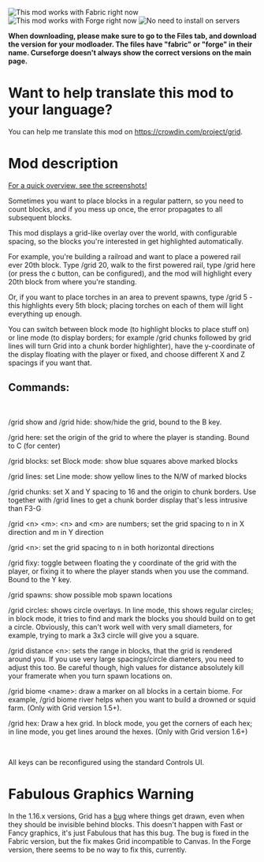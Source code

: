 ![](https://minecraft.guntram.de/buttonmaker/?Fabric+Status:/Works/00ff00/ "This mod works with Fabric right now") ![](https://minecraft.guntram.de/buttonmaker/?Forge+Status:/Works/00ff00/ "This mod works with Forge right now") ![](https://minecraft.guntram.de/buttonmaker/?Client+side+mod/No+server+installation/19bfef/ "No need to install on servers")

**When downloading, please make sure to go to the Files tab, and download the version for your modloader. The files have "fabric" or "forge" in their name. Curseforge doesn't always show the correct versions on the main page.**

Want to help translate this mod to your language?
======================================
You can help me translate this mod on https://crowdin.com/project/grid.

Mod description
===============

[For a quick overview, see the screenshots!](https://www.curseforge.com/minecraft/mc-mods/grid/screenshots "screenshots")

Sometimes you want to place blocks in a regular pattern, so you need to count blocks, and if you mess up once, the error propagates to all subsequent blocks.

This mod displays a grid-like overlay over the world, with configurable spacing, so the blocks you're interested in get highlighted automatically.

For example, you're building a railroad and want to place a powered rail ever 20th block. Type /grid 20, walk to the first powered rail, type /grid here (or press the c button, can be configured), and the mod will highlight every 20th block from where you're standing.

Or, if you want to place torches in an area to prevent spawns, type /grid 5 - this highlights every 5th block; placing torches on each of them will light everything up enough.

You can switch between block mode (to highlight blocks to place stuff on) or line mode (to display borders; for example /grid chunks followed by grid lines will turn Grid into a chunk border highlighter), have the y-coordinate of the display floating with the player or fixed, and choose different X and Z spacings if you want that.

Commands:
---------

 

/grid show and /grid hide: show/hide the grid, bound to the B key.

/grid here: set the origin of the grid to where the player is standing. Bound to C (for center)

/grid blocks: set Block mode: show blue squares above marked blocks

/grid lines: set Line mode: show yellow lines to the N/W of marked blocks

/grid chunks: set X and Y spacing to 16 and the origin to chunk borders. Use together with /grid lines to get a chunk border display that's less intrusive than F3-G

/grid &lt;n&gt; &lt;m&gt;: &lt;n&gt; and &lt;m&gt; are numbers; set the grid spacing to n in X direction and m in Y direction

/grid &lt;n&gt;: set the grid spacing to n in both horizontal directions

/grid fixy: toggle between floating the y coordinate of the grid with the player, or fixing it to where the player stands when you use the command. Bound to the Y key.

/grid spawns: show possible mob spawn locations

/grid circles: shows circle overlays. In line mode, this shows regular circles; in block mode, it tries to find and mark the blocks you should build on to get a circle. Obviously, this can't work well with very small diameters, for example, trying to mark a 3x3 circle will give you a square.

/grid distance &lt;n&gt;: sets the range in blocks, that the grid is rendered around you. If you use very large spacings/circle diameters, you need to adjust this too. Be careful though, high values for distance absolutely kill your framerate when you turn spawn locations on.

/grid biome &lt;name&gt;: draw a marker on all blocks in a certain biome. For example, /grid biome river helps when you want to build a drowned or squid farm. (Only with Grid version 1.5+).

/grid hex: Draw a hex grid. In block mode, you get the corners of each hex; in line mode, you get lines around the hexes. (Only with Grid version 1.6+)

 

All keys can be reconfigured using the standard Controls UI.

Fabulous Graphics Warning
=====================

In the 1.16.x versions, Grid has a [bug](https://github.com/gbl/Grid/issues/15 "bug") where things get drawn, even when they should be invisible behind blocks. This doesn't happen with Fast or Fancy graphics, it's just Fabulous that has this bug.
The bug is fixed in the Fabric version, but the fix makes Grid incompatible
to Canvas. In the Forge version, there seems to be no way to fix this,
currently.
